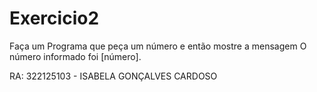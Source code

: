 # Exercicio2
Faça um Programa que peça um número e então mostre a mensagem O número informado foi [número].

RA: 322125103 - ISABELA GONÇALVES CARDOSO
